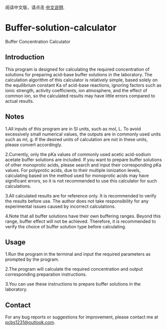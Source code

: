 阅读中文版，请点击 [中文说明](./README_zh_CN.md).

# Buffer-solution-calculator
Buffer Concentration Calculator
## Introduction
This program is designed for calculating the required concentration of solutions for preparing acid-base buffer solutions in the laboratory. The calculation algorithm of this calculator is relatively simple, based solely on the equilibrium constant Ka of acid-base reactions, ignoring factors such as ionic strength, activity coefficients, ion atmosphere, and the effect of common ion, so the calculated results may have little errors compared to actual results.

## Notes
1.All inputs of this program are in SI units, such as mol, L. To avoid excessively small numerical values, the outputs are in commonly used units such as ml, g. If the desired units of calculation are not in these units, please convert accordingly.

2.Currently, only the pKa values of commonly used acetic acid-sodium acetate buffer solutions are included. If you want to prepare buffer solutions of other monoprotic acids, please search and input their corresponding pKa values. For polyprotic acids, due to their multiple ionization levels, calculating based on the method used for monoprotic acids may have significant errors, so it is not recommended to use this calculator for such calculations.

3.All calculated results are for reference only. It is recommended to verify the results before use. The author does not take responsibility for any experimental issues caused by incorrect calculations.

4.Note that all buffer solutions have their own buffering ranges. Beyond this range, buffer effect will not be achieved. Therefore, it is recommended to verify the choice of buffer solution type before calculating.

## Usage
1.Run the program in the terminal and input the required parameters as prompted by the program. 

2.The program will calculate the required concentration and output corresponding preparation instructions. 

3.You can use these instructions to prepare buffer solutions in the laboratory.

## Contact
For any bug reports or suggestions for improvement, please contact me at pcbs1231@outlook.com.
